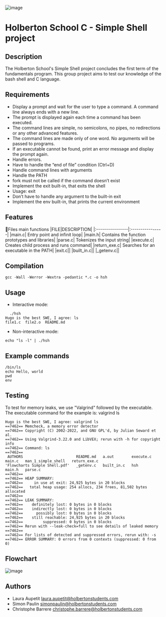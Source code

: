 ![image](https://github.com/user-attachments/assets/d5eb5318-61dc-4dad-9052-90286db1d541)

# Holberton School C - Simple Shell project


## Description

The Holberton School's Simple Shell project concludes the first term of the fundamentals program. This group project aims to test our knowledge of the bash shell and C language.

## Requirements
* Display a prompt and wait for the user to type a command. A command line always ends with a new line.
* The prompt is displayed again each time a command has been executed.
* The command lines are simple, no semicolons, no pipes, no redirections or any other advanced features.
* The command lines are made only of one word. No arguments will be passed to programs.
* If an executable cannot be found, print an error message and display the prompt again.
* Handle errors.
* Have to handle the “end of file” condition (Ctrl+D)
* Handle command lines with arguments
* Handle the PATH
* fork must not be called if the command doesn’t exist
* Implement the exit built-in, that exits the shell
* Usage: exit
* Don’t have to handle any argument to the built-in exit
* Implement the env built-in, that prints the current environment

## Features

📂Files main functions
|FILE|DESCRIPTION|
|:----------------|:----------------|
|main.c| Entry point and infinit loop|
|main.h| Contains the function prototypes and libraries|
|parse.c| Tokenizes the input string|
|execute.c| Creates child process and runs command|
|return_exe.c| Searches for an executable in the PATH|
|exit.c||
|built_in.c||
|_getenv.c||

## Compilation
```
gcc -Wall -Werror -Wextra -pedantic *.c -o hsh
```
## Usage
* Interactive mode:
```
  ./hsh
Hugo is the best SWE, I agree: ls
file1.c  file2.o  README.md
```
* Non-interactive mode:
```
echo "ls -l" | ./hsh
```
## Example commands
```
/bin/ls
echo Hello, world
pwd
env
```
## Testing
To test for memory leaks, we use "Valgrind" followed by the executable. The executable command for the example is: valgrind ls
```
Hugo is the best SWE, I agree: valgrind ls
==7462== Memcheck, a memory error detector
==7462== Copyright (C) 2002-2022, and GNU GPL'd, by Julian Seward et al.
==7462== Using Valgrind-3.22.0 and LibVEX; rerun with -h for copyright info
==7462== Command: ls
==7462==
 AUTHORS                        README.md   a.out        execute.c   main.c   man_1_simple_shell   return_exe.c
'Flowcharts Simple Shell.pdf'   _getenv.c   built_in.c   hsh         main.h   parse.c
==7462==
==7462== HEAP SUMMARY:
==7462==     in use at exit: 24,925 bytes in 20 blocks
==7462==   total heap usage: 254 allocs, 234 frees, 81,502 bytes allocated
==7462==
==7462== LEAK SUMMARY:
==7462==    definitely lost: 0 bytes in 0 blocks
==7462==    indirectly lost: 0 bytes in 0 blocks
==7462==      possibly lost: 0 bytes in 0 blocks
==7462==    still reachable: 24,925 bytes in 20 blocks
==7462==         suppressed: 0 bytes in 0 blocks
==7462== Rerun with --leak-check=full to see details of leaked memory
==7462==
==7462== For lists of detected and suppressed errors, rerun with: -s
==7462== ERROR SUMMARY: 0 errors from 0 contexts (suppressed: 0 from 0)
```

## Flowchart
![image](https://github.com/user-attachments/assets/ca7cba31-ebaf-4803-ae29-5db6bc8c683a)
## Authors
* Laura Aupetit <laura.aupetit@holbertonstudents.com>
* Simon Paulin <simonpaulin@holbertonstudents.com>
* Christophe Barrere <christophe.barrere@holbertonstudents.com>
